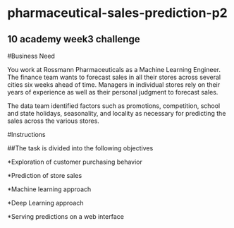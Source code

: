 # pharmaceutical-sales-prediction-p2
## 10 academy week3 challenge 
#Business Need

You work at Rossmann Pharmaceuticals as a Machine Learning Engineer. The finance team wants to forecast sales in all their stores across several cities six weeks ahead of time. Managers in individual stores rely on their years of experience as well as their personal judgment to forecast sales. 

The data team identified factors such as promotions, competition, school and state holidays, seasonality, and locality as necessary for predicting the sales across the various stores.

#Instructions

##The task is divided into the following objectives

*Exploration of customer purchasing behavior

*Prediction of store sales

*Machine learning approach

*Deep Learning approach

*Serving predictions on a web interface
